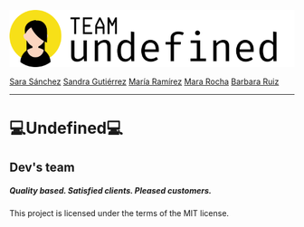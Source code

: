![image](src/images/logo-team-undefined.svg)

[Sara Sánchez](https://github.com/SaraSanchezL)
[Sandra Gutiérrez](https://github.com/Sandra-Gutierrez)
[María Ramírez](https://github.com/Mariamafalda2021)
[Mara Rocha](https://github.com/mararochafernandez)
[Barbara Ruiz](https://github.com/Babsrm)

---

<h1>💻Undefined💻</h1>
<h2>Dev's team</h2>
<h5>Quality based. Satisfied clients. Pleased customers.</h5>


This project is licensed under the terms of the MIT license.
